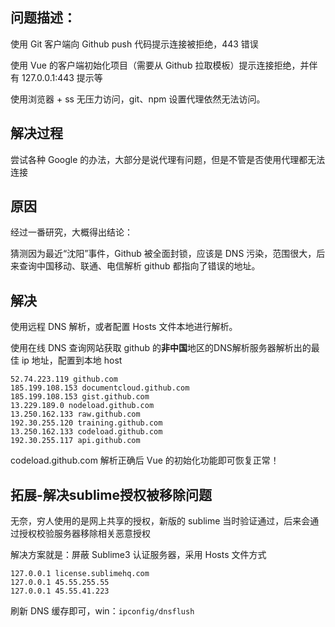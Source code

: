 ## 问题描述：

使用 Git 客户端向 Github push 代码提示连接被拒绝，443 错误

使用 Vue 的客户端初始化项目（需要从 Github 拉取模板）提示连接拒绝，并伴有 127.0.0.1:443 提示等

使用浏览器 + ss 无压力访问，git、npm 设置代理依然无法访问。

## 解决过程

尝试各种 Google 的办法，大部分是说代理有问题，但是不管是否使用代理都无法连接

## 原因

经过一番研究，大概得出结论：

猜测因为最近“沈阳”事件，Github 被全面封锁，应该是 DNS 污染，范围很大，后来查询中国移动、联通、电信解析 github 都指向了错误的地址。

## 解决

使用远程 DNS 解析，或者配置 Hosts 文件本地进行解析。

使用在线 DNS 查询网站获取 github 的**非中国**地区的DNS解析服务器解析出的最佳 ip 地址，配置到本地 host

```
52.74.223.119 github.com
185.199.108.153 documentcloud.github.com
185.199.108.153 gist.github.com
13.229.189.0 nodeload.github.com
13.250.162.133 raw.github.com
192.30.255.120 training.github.com
13.250.162.133 codeload.github.com
192.30.255.117 api.github.com
```
codeload.github.com 解析正确后 Vue 的初始化功能即可恢复正常！

## 拓展-解决sublime授权被移除问题

无奈，穷人使用的是网上共享的授权，新版的 sublime 当时验证通过，后来会通过授权校验服务器移除相关恶意授权

解决方案就是：屏蔽 Sublime3 认证服务器，采用 Hosts 文件方式

```
127.0.0.1 license.sublimehq.com
127.0.0.1 45.55.255.55
127.0.0.1 45.55.41.223
```

刷新 DNS 缓存即可，win：`ipconfig/dnsflush`
